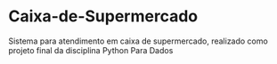# Caixa-de-Supermercado
Sistema para atendimento em caixa de supermercado, realizado como projeto final da disciplina Python Para Dados
